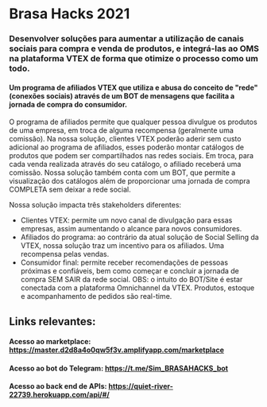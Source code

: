 # Brasa Hacks 2021

### Desenvolver soluções para aumentar a utilização de canais sociais para compra e venda de produtos, e integrá-las ao OMS na plataforma VTEX de forma que otimize o processo como um todo.

#### Um programa de afiliados VTEX que utiliza e abusa do conceito de "rede" (conexões sociais) através de um BOT de mensagens que facilita a jornada de compra do consumidor. 
O programa de afiliados permite que qualquer pessoa divulgue os produtos de uma empresa, em troca de alguma recompensa (geralmente uma comissão). Na nossa solução, clientes VTEX poderão aderir sem custo adicional ao programa de afiliados, esses poderão montar catálogos de produtos que podem ser compartilhados nas redes sociais. Em troca, para cada venda realizada através do seu catálogo, o afiliado receberá uma comissão. Nossa solução também conta com um BOT, que permite a visualização dos catálogos além de proporcionar uma jornada de compra COMPLETA sem deixar a rede social. 

Nossa solução impacta três stakeholders diferentes: 
* Clientes VTEX: permite um novo canal de divulgação para essas empresas, assim aumentando o alcance para novos consumidores.
* Afiliados do programa: ao contrário da atual solução de Social Selling da VTEX, nossa solução traz um incentivo para os afiliados. Uma recompensa pelas vendas.
* Consumidor final: permite receber recomendações de pessoas próximas e confiáveis, bem como começar e concluir a jornada de compra SEM SAIR da rede social.
OBS: o intuito do BOT/Site é estar conectada com a plataforma Omnichannel da VTEX. Produtos, estoque e acompanhamento de pedidos são real-time.



## Links relevantes:

#### Acesso ao marketplace: https://master.d2d8a4o0qw5f3v.amplifyapp.com/marketplace
#### Acesso ao bot do Telegram: https://t.me/Sim_BRASAHACKS_bot
#### Acesso ao back end de APIs: https://quiet-river-22739.herokuapp.com/api/#/

